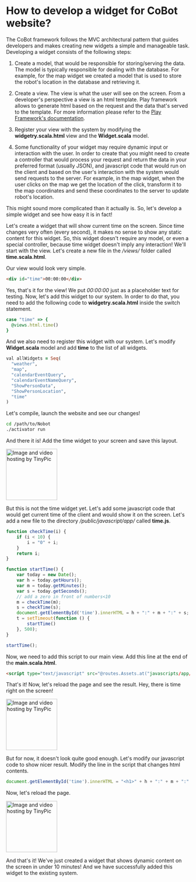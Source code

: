 # How to develop a widget for CoBot website?

The CoBot framework follows the MVC architectural pattern that guides developers
and makes creating new widgets a simple and manageable task.
Developing a widget consists of the following steps:

1. Create a model, that would be responsible for storing/serving the data.
The model is typically responsible for dealing with the database.
For example, for the map widget we created a model that is used to store the robot's
location in the database and retrieving it.

2. Create a view. The view is what the user will see on the screen.
From a developer's perspective a view is an html template. Play framework
allows to generate html based on the request and the data that's served to the template.
For more information please refer to the [Play Framework's documentation](http://www.playframework.com/documentation/2.3.x/Home).

3. Register your view with the system by modifying the **widgetry.scala.html** view and the **Widget.scala** model.

4. Some functionality of your widget may require dynamic input or interaction with the user.
In order to create that you might need to create a controller that would process your request
and return the data in your preferred format (usually JSON), and javascript code that
would run on the client and based on the user's interaction with the system would send requests to the server.
For example, in the map widget, when the user clicks on the map we get the location of the click,
transform it to the map coordinates and send these coordinates to the server to update robot's location.

This might sound more complicated than it actually is. So, let's develop a
simple widget and see how easy it is in fact!

Let's create a widget that will show current time on the screen.
Since time changes very often (every second),
it makes no sense to show any static content for this widget.
So, this widget doesn't require any model, or even a special controller, because time widget doesn't imply any interaction!
We'll start with the view.
Let's create a new file in the */views/* folder called **time.scala.html**.

Our view would look very simple.

```html
<div id="time">00:00:00</div>
```

Yes, that's it for the view! We put *00:00:00* just as a placeholder text for testing.
Now, let's add this widget to our system. In order to do that, you need to add the following code to
**widgetry.scala.html** inside the switch statement.

```ruby
case "time" => {
  @views.html.time()
}
```
And we also need to register this widget with our system. Let's modify **Widget.scala** model and add **time** to the list of all widgets.

```ruby
val allWidgets = Seq(
  "weather",
  "map",
  "calendarEventQuery",
  "calendarEventNameQuery",
  "ShowPersonData",
  "ShowPersonLocation",
  "time"
)
```

Let's compile, launch the website and see our changes!

```bash
cd /path/to/Nobot
./activator run
```

And there it is! Add the time widget to your screen and save this layout.

<a href="http://tinypic.com?ref=ibbfo8" target="_blank"><img src="http://i59.tinypic.com/ibbfo8.png" border="0" alt="Image and video hosting by TinyPic" width="140" height="140"></a>

But this is not the time widget yet. Let's add some javascript code that would get current time of the client and would show it on the screen.
Let's add a new file to the directory */public/javascript/app/* called **time.js**.

```javascript
function checkTime(i) {
    if (i < 10) {
        i = "0" + i;
    }
    return i;
}

function startTime() {
    var today = new Date();
    var h = today.getHours();
    var m = today.getMinutes();
    var s = today.getSeconds();
    // add a zero in front of numbers<10
    m = checkTime(m);
    s = checkTime(s);
    document.getElementById('time').innerHTML = h + ":" + m + ":" + s;
    t = setTimeout(function () {
        startTime()
    }, 500);
}

startTime();
```

Now, we need to add this script to our main view. Add this line at the end of the **main.scala.html**.

```html
<script type="text/javascript" src="@routes.Assets.at("javascripts/app/time.js")"></script>
```

That's it! Now, let's reload the page and see the result.
Hey, there is time right on the screen!

<a href="http://tinypic.com?ref=29dvgpf" target="_blank"><img src="http://i62.tinypic.com/29dvgpf.png" border="0" alt="Image and video hosting by TinyPic" width="140" height="140"></a>

But for now, it doesn't look quite good enough. Let's modify our javascript code to show
nicer result.
Modify the line in the script that changes html contents.

```javascript
document.getElementById('time').innerHTML = "<h1>" + h + ":" + m + ":" + s + "</h1>";
```

Now, let's reload the page.

<a href="http://tinypic.com?ref=igiyq9" target="_blank"><img src="http://i61.tinypic.com/igiyq9.png" border="0" alt="Image and video hosting by TinyPic" width="140" height="140"></a>

And that's it! We've just created a widget that shows dynamic content on the screen
in under 10 minutes! And we have successfully added this widget to the existing system.
